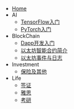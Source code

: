 + [Home](README.md)
+ AI
  + [TensorFlow入门](docs/BlockChain/TensorFlow入门.md)
  + [PyTorch入门](docs/BlockChain/PyTorch入门.md)
+ BlockChain
  + [Dapp开发入门](docs/BlockChain/Dapp开发入门.md)
  + [以太坊智能合约简介](docs/BlockChain/以太坊智能合约简介.md)
  + [以太坊事件与日志](docs/BlockChain/以太坊事件与日志.md)
+ Investment
  + [保险及其他](docs/Investment/保险.md)
+ Life
  + [签证](docs/Life/签证.md)
  + [雅思](docs/Life/雅思.md)
  + [考研](docs/Life/考研.md)
